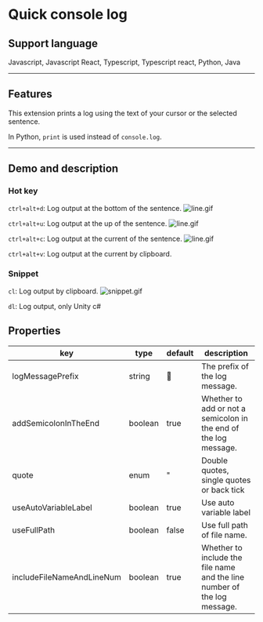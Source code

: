 # Quick console log

## Support language
Javascript, Javascript React, Typescript, Typescript react, Python, Java

---
## Features
This extension prints a log using the text of your cursor or the selected sentence.

In Python, `print` is used instead of `console.log`.

---
## Demo and description
### Hot key
`ctrl+alt+d`: Log output at the bottom of the sentence.
![line.gif](https://raw.githubusercontent.com/gyuha/quick-console-log/main/images/wrap-down.gif)

`ctrl+alt+u`: Log output at the up of the sentence.
![line.gif](https://raw.githubusercontent.com/gyuha/quick-console-log/main/images/wrap-up.gif)

`ctrl+alt+c`:  Log output at the current of the sentence.
![line.gif](https://raw.githubusercontent.com/gyuha/quick-console-log/main/images/wrap-line.gif)

`ctrl+alt+v`:  Log output at the current by clipboard.

### Snippet
`cl`: Log output by clipboard.
![snippet.gif](https://raw.githubusercontent.com/gyuha/quick-console-log/main/images/snippet.gif)

`dl`: Log output, only Unity c#

## Properties

| key                       | type    | default | description                                                  |
| ------------------------- | ------- | ------- | ------------------------------------------------------------ |
| logMessagePrefix          | string  | 📢      | The prefix of the log message.                               |
| addSemicolonInTheEnd      | boolean | true    | Whether to add or not a semicolon in the end of the log message. |
| quote                     | enum    | "       | Double quotes, single quotes or back tick                    |
| useAutoVariableLabel      | boolean | true    | Use auto variable label                                      |
| useFullPath               | boolean | false   | Use full path of file name.                                  |
| includeFileNameAndLineNum | boolean | true    | Whether to include the file name and the line number of the log message. |

